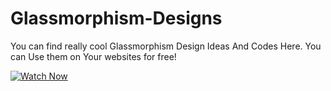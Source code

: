 # Glassmorphism-Designs
You can find really cool Glassmorphism Design Ideas And Codes Here. You can Use them on Your websites for free! 


[![Watch Now](https://www.youtube.com/watch?v=xZzNjMtbwew)](https://www.youtube.com/watch?v=xZzNjMtbwew)
